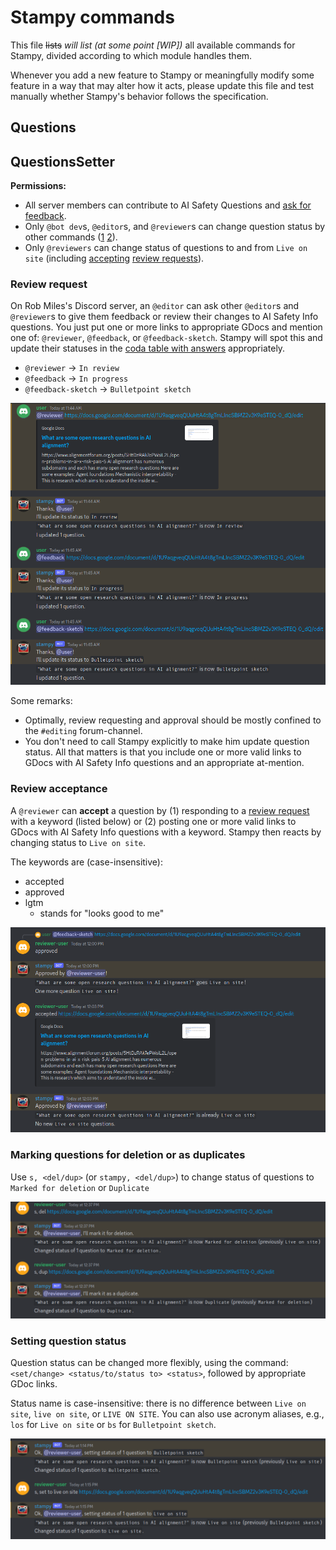 # Stampy commands

This file ~~lists~~ *will list (at some point [WIP])* all available commands for Stampy, divided according to which module handles them.

Whenever you add a new feature to Stampy or meaningfully modify some feature in a way that may alter how it acts, please update this file and test manually whether Stampy's behavior follows the specification.

## Questions

## QuestionsSetter

**Permissions:**

- All server members can contribute to AI Safety Questions and [ask for feedback](#review-request).
- Only `@bot dev`s, `@editor`s, and `@reviewer`s can change question status by other commands ([1](#marking-questions-for-deletion-or-as-duplicates) [2](#setting-question-status)).
- Only `@reviewers` can change status of questions to and from  `Live on site` (including [accepting](#review-acceptance) [review requests](#review-request)).

### Review request

On Rob Miles's Discord server, an `@editor` can ask other `@editor`s and `@reviewer`s to give them feedback or review their changes to AI Safety Info questions. You just put one or more links to appropriate GDocs and mention one of: `@reviewer`, `@feedback`, or `@feedback-sketch`. Stampy will spot this and update their statuses in the [coda table with answers](https://coda.io/d/AI-Safety-Info_dfau7sl2hmG/All-Answers_sudPS#_lul8a) appropriately.

- `@reviewer` -> `In review`
- `@feedback` -> `In progress`
- `@feedback-sketch` -> `Bulletpoint sketch`

![](images/command-review-request.png)

Some remarks:

- Optimally, review requesting and approval should be mostly confined to the `#editing` forum-channel.
- You don't need to call Stampy explicitly to make him update question status. All that matters is that you include one or more valid links to GDocs with AI Safety Info questions and an appropriate at-mention.

### Review acceptance

A `@reviewer` can **accept** a question by (1) responding to a [review request](#review-request) with a keyword (listed below) or (2) posting one or more valid links to GDocs with AI Safety Info questions with a keyword. Stampy then reacts by changing status to `Live on site`.

The keywords are (case-insensitive):

- accepted
- approved
- lgtm
  - stands for "looks good to me"

![](images/command-review-acceptance.png)

### Marking questions for deletion or as duplicates

Use `s, <del/dup>` (or `stampy, <del/dup>`) to change status of questions to `Marked for deletion` or `Duplicate`

![](images/command-del-dup.png)

### Setting question status

Question status can be changed more flexibly, using the command: `<set/change> <status/to/status to> <status>`, followed by appropriate GDoc links.

Status name is case-insensitive: there is no difference between `Live on site`, `live on site`, or `LIVE ON SITE`. You can also use acronym aliases, e.g., `los` for `Live on site` or `bs` for `Bulletpoint sketch`.

![](images/command-set-status.png)
